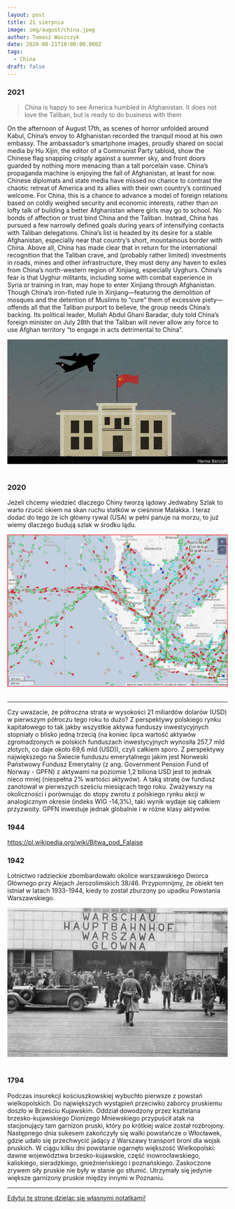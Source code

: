 ```yaml
---
layout: post
title: 21 sierpnia
image: img/august/china.jpeg
author: Tomasz Waszczyk
date: 2020-08-21T10:00:00.000Z
tags:
  - China
draft: false  
---
```


### 2021

> China is happy to see America humbled in Afghanistan. It does not love the Taliban, but is ready to do business with them

On the afternoon of August 17th, as scenes of horror unfolded around Kabul, China’s envoy to Afghanistan recorded the tranquil mood at his own embassy. The ambassador’s smartphone images, proudly shared on social media by Hu Xijin, the editor of a Communist Party tabloid, show the Chinese flag snapping crisply against a summer sky, and front doors guarded by nothing more menacing than a tall porcelain vase.
China’s propaganda machine is enjoying the fall of Afghanistan, at least for now. Chinese diplomats and state media have missed no chance to contrast the chaotic retreat of America and its allies with their own country’s continued welcome. For China, this is a chance to advance a model of foreign relations based on coldly weighed security and economic interests, rather than on lofty talk of building a better Afghanistan where girls may go to school. No bonds of affection or trust bind China and the Taliban. Instead, China has pursued a few narrowly defined goals during years of intensifying contacts with Taliban delegations. China’s list is headed by its desire for a stable Afghanistan, especially near that country’s short, mountainous border with China. Above all, China has made clear that in return for the international recognition that the Taliban crave, and (probably rather limited) investments in roads, mines and other infrastructure, they must deny any haven to exiles from China’s north-western region of Xinjiang, especially Uyghurs. China’s fear is that Uyghur militants, including some with combat experience in Syria or training in Iran, may hope to enter Xinjiang through Afghanistan. Though China’s iron-fisted rule in Xinjiang—featuring the demolition of mosques and the detention of Muslims to “cure” them of excessive piety—offends all that the Taliban purport to believe, the group needs China’s backing. Its political leader, Mullah Abdul Ghani Baradar, duly told China’s foreign minister on July 28th that the Taliban will never allow any force to use Afghan territory “to engage in acts detrimental to China”.

<img src="./img/august/chinaalg.webp"><br><br>

### 2020

Jeżeli chcemy wiedzieć dlaczego Chiny tworzą lądowy Jedwabny Szlak to warto rzucić okiem na skan ruchu statków w cieśninie Malakka. I teraz dodać do tego że ich główny rywal (USA) w pełni panuje na morzu, to już wiemy dlaczego budują szlak w środku lądu.

<img src="./img/august/china.jpeg"><br><br>

---

Czy uważacie, że półroczna strata w wysokości 21 miliardów dolarów (USD) w pierwszym półroczu tego roku to dużo? Z perspektywy polskiego rynku kapitałowego to tak jakby wszystkie aktywa funduszy inwestycyjnych stopniały o blisko jedną trzecią (na koniec lipca wartość aktywów zgromadzonych w polskich funduszach inwestycyjnych wynosiła 257,7 mld złotych, co daje około 69,6 mld (USD)), czyli całkiem sporo. Z perspektywy największego na Świecie funduszu emerytalnego jakim jest Norweski Państwowy Fundusz Emerytalny (z ang. Government Pension Fund of Norway - GPFN) z aktywami na poziomie 1,2 biliona USD jest to jednak nieco mniej (niespełna 2% wartości aktywów). A taką stratę ów fundusz zanotował w pierwszych sześciu miesiącach tego roku. Zważywszy na okoliczności i porównując do stopy zwrotu z polskiego rynku akcji w analogicznym okresie (indeks WIG -14,3%), taki wynik wydaje się całkiem przyzwoity. GPFN inwestuje jednak globalnie i w różne klasy aktywów.

### 1944

https://pl.wikipedia.org/wiki/Bitwa_pod_Falaise

### 1942

Lotnictwo radzieckie zbombardowało okolice warszawskiego Dworca Głównego przy Alejach Jerozolimskich 38/46.
Przypomnijmy, że obiekt ten istniał w latach 1933-1944, kiedy to został zburzony po upadku Powstania Warszawskiego.

<img src="./img/august/dworzecaleje.jpg"><br><br>

### 1794

Podczas insurekcji kościuszkowskiej wybuchło pierwsze z powstań wielkopolskich. Do największych wystąpień przeciwko zaborcy pruskiemu doszło w Brześciu Kujawskim. Oddział dowodzony przez ksztelana brzesko-kujawskiego Dionizego Mniewskiego przypuścił atak na stacjonujący tam garnizon pruski, który po krótkiej walce został rozbrojony. Następnego dnia sukesem zakończyły się walki powstańcze o Włocławek, gdzie udało się przechwycić jadący z Warszawy transport broni dla wojsk pruskich. W ciągu kilku dni powstanie ogarnęło większość Wielkopolski: dawne województwa brzesko-kujawskie, część inowrocławskiego, kaliskiego, sieradzkiego, gnieźnieńskiego i poznańskiego. Zaskoczone zrywem siły pruskie nie były w stanie go stłumić. Utrzymały się jedynie większe garnizony pruskie między innymi w Poznaniu.

---

<a href="https://github.com/TomaszWaszczyk/historia.waszczyk.com/edit/master/src/content/august-2.md" target="_blank">Edytuj tę stronę dzieląc się własnymi notatkami!</a>
